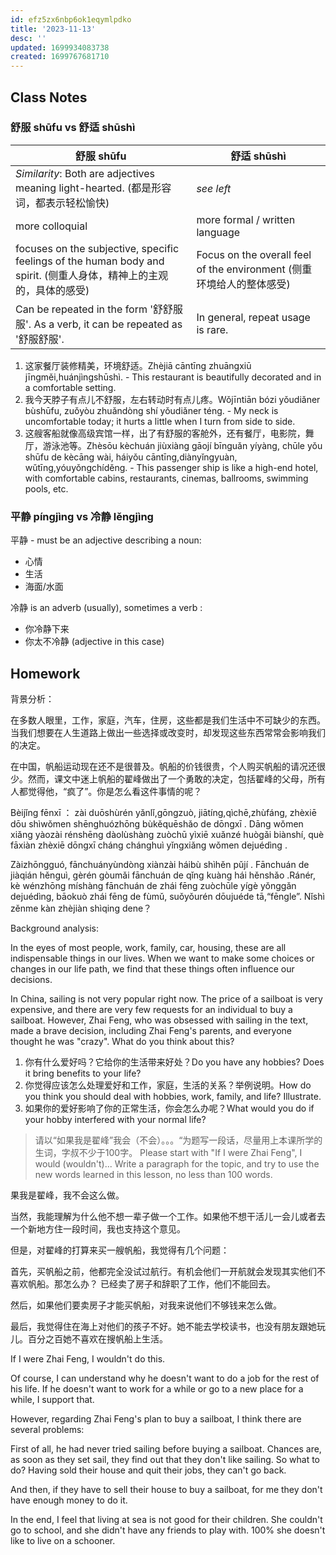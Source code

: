 ```yaml
---
id: efz5zx6nbp6ok1eqymlpdko
title: '2023-11-13'
desc: ''
updated: 1699934083738
created: 1699767681710
---
```


## Class Notes

### 舒服 shūfu vs 舒适 shūshì

| 舒服 shūfu                                                                                         | 舒适 shūshì                                                  |
|---|---|
| _Similarity_: Both are adjectives meaning light-hearted. (都是形容词，都表示轻松愉快)                         | _see left_                                                 |
| more colloquial                                                                                  | more formal / written language                             |
| focuses on the subjective, specific feelings of the human body and spirit. (侧重人身体，精神上的主观的，具体的感受) | Focus on the overall feel of the environment (侧重环境给人的整体感受) |
| Can be repeated in the form '舒舒服服'. As a verb, it can be repeated as '舒服舒服'.                     | In general, repeat usage is rare.                          |

1. 这家餐厅装修精美，环境舒适。Zhèjiā cāntīng zhuāngxiū jīngměi,huánjìngshūshì. - This restaurant is beautifully decorated and in a comfortable setting.
2. 我今天脖子有点儿不舒服，左右转动时有点儿疼。Wǒjīntiān bózi yǒudiǎner bùshūfu, zuǒyòu zhuǎndòng shí yǒudiǎner téng. - My neck is uncomfortable today; it hurts a little when I turn from side to side.
3. 这艘客船就像高级宾馆一样，出了有舒服的客舱外，还有餐厅，电影院，舞厅，游泳池等。Zhèsōu kèchuán jiùxiàng gāojí bīnguǎn yíyàng, chūle yǒu shūfu de kècāng wài, háiyǒu cāntīng,diànyǐngyuàn, wǔtīng,yóuyǒngchíděng. - This passenger ship is like a high-end hotel, with comfortable cabins, restaurants, cinemas, ballrooms, swimming pools, etc.

### 平静 píngjìng vs 冷静 lěngjìng

平静 - must be an adjective describing a noun:

- 心情
- 生活
- 海面/水面

冷静 is an adverb (usually), sometimes a verb :

- 你冷静下来
- 你太不冷静 (adjective in this case)

## Homework

背景分析：

在多数人眼里，工作，家庭，汽车，住房，这些都是我们生活中不可缺少的东西。当我们想要在人生道路上做出一些选择或改变时，却发现这些东西常常会影响我们的决定。

在中国，帆船运动现在还不是很普及。帆船的价钱很贵，个人购买帆船的请况还很少。然而，课文中迷上帆船的翟峰做出了一个勇敢的决定，包括翟峰的父母，所有人都觉得他，“疯了”。你是怎么看这件事情的呢？

Bèijǐng fēnxī ： zài duōshùrén yǎnlǐ,gōngzuò, jiātíng,qìchē,zhùfáng, zhèxiē dōu shìwǒmen shēnghuózhōng bùkěquēshǎo de dōngxī . Dāng wǒmen xiǎng yàozài rénshēng dàolùshàng zuòchū yìxiē xuǎnzé huògǎi biànshí, què fāxiàn zhèxiē dōngxī cháng chánghuì yǐngxiǎng wǒmen dejuédìng .

Zàizhōngguó, fānchuányùndòng xiànzài háibù shìhěn pǔjí . Fānchuán de jiàqián hěnguì, gèrén gòumǎi fānchuán de qǐng kuàng hái hěnshǎo .Ránér, kè wénzhōng míshàng fānchuán de zhái fēng zuòchūle yígè yǒnggǎn dejuédìng, bāokuò zhái fēng de fùmǔ, suǒyǒurén dōujuéde tā,“fēngle”. Nǐshì zěnme kàn zhèjiàn shìqing dene？

Background analysis:

In the eyes of most people, work, family, car, housing, these are all indispensable things in our lives. When we want to make some choices or changes in our life path, we find that these things often influence our decisions.

In China, sailing is not very popular right now. The price of a sailboat is very expensive, and there are very few requests for an individual to buy a sailboat. However, Zhai Feng, who was obsessed with sailing in the text, made a brave decision, including Zhai Feng's parents, and everyone thought he was "crazy". What do you think about this?

1. 你有什么爱好吗？它给你的生活带来好处？Do you have any hobbies? Does it bring benefits to your life?
2. 你觉得应该怎么处理爱好和工作，家庭，生活的关系？举例说明。How do you think you should deal with hobbies, work, family, and life? Illustrate.
3. 如果你的爱好影响了你的正常生活，你会怎么办呢？What would you do if your hobby interfered with your normal life?

> 请以“如果我是翟峰”我会（不会）。。。“为题写一段话，尽量用上本课所学的生词，字叔不少于100字。 Please start with "If I were Zhai Feng", I would (wouldn't)... Write a paragraph for the topic, and try to use the new words learned in this lesson, no less than 100 words.

果我是翟峰，我不会这么做。

当然，我能理解为什么他不想一辈子做一个工作。如果他不想干活儿一会儿或者去一个新地方住一段时间，我也支持这个意见。

但是，对翟峰的打算来买一艘帆船，我觉得有几个问题：

首先，买帆船之前，他都完全没试过航行。有机会他们一开航就会发现其实他们不喜欢帆船。那怎么办？ 已经卖了房子和辞职了工作，他们不能回去。

然后，如果他们要卖房子才能买帆船，对我来说他们不够钱来怎么做。

最后，我觉得住在海上对他们的孩子不好。她不能去学校读书，也没有朋友跟她玩儿。百分之百她不喜欢在搜帆船上生活。

If I were Zhai Feng, I wouldn't do this.

Of course, I can understand why he doesn't want to do a job for the rest of his life. If he doesn't want to work for a while or go to a new place for a while, I support that.

However, regarding Zhai Feng's plan to buy a sailboat, I think there are several problems:

First of all, he had never tried sailing before buying a sailboat. Chances are, as soon as they set sail, they find out that they don't like sailing. So what to do? Having sold their house and quit their jobs, they can't go back.

And then, if they have to sell their house to buy a sailboat, for me they don't have enough money to do it.

In the end, I feel that living at sea is not good for their children. She couldn't go to school, and she didn't have any friends to play with. 100% she doesn't like to live on a schooner.